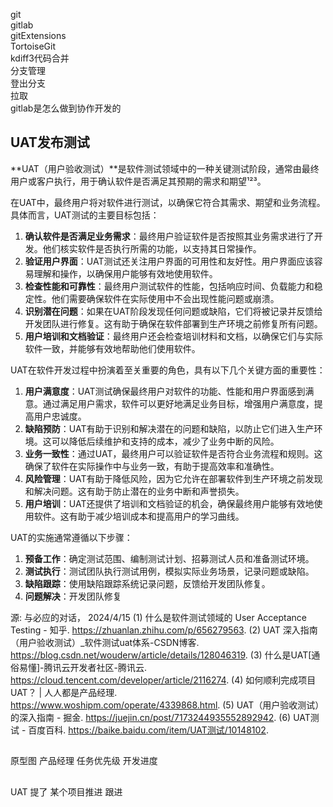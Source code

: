 git  
gitlab  
gitExtensions  
TortoiseGit  
kdiff3代码合并  
分支管理   
登出分支  
拉取  
gitlab是怎么做到协作开发的  


## UAT发布测试
**UAT（用户验收测试）**是软件测试领域中的一种关键测试阶段，通常由最终用户或客户执行，用于确认软件是否满足其预期的需求和期望¹²³。

在UAT中，最终用户将对软件进行测试，以确保它符合其需求、期望和业务流程。具体而言，UAT测试的主要目标包括：

1. **确认软件是否满足业务需求**：最终用户验证软件是否按照其业务需求进行了开发。他们核实软件是否执行所需的功能，以支持其日常操作。
2. **验证用户界面**：UAT测试还关注用户界面的可用性和友好性。用户界面应该容易理解和操作，以确保用户能够有效地使用软件。
3. **检查性能和可靠性**：最终用户测试软件的性能，包括响应时间、负载能力和稳定性。他们需要确保软件在实际使用中不会出现性能问题或崩溃。
4. **识别潜在问题**：如果在UAT阶段发现任何问题或缺陷，它们将被记录并反馈给开发团队进行修复。这有助于确保在软件部署到生产环境之前修复所有问题。
5. **用户培训和文档验证**：最终用户还会检查培训材料和文档，以确保它们与实际软件一致，并能够有效地帮助他们使用软件。

UAT在软件开发过程中扮演着至关重要的角色，具有以下几个关键方面的重要性：

1. **用户满意度**：UAT测试确保最终用户对软件的功能、性能和用户界面感到满意。通过满足用户需求，软件可以更好地满足业务目标，增强用户满意度，提高用户忠诚度。
2. **缺陷预防**：UAT有助于识别和解决潜在的问题和缺陷，以防止它们进入生产环境。这可以降低后续维护和支持的成本，减少了业务中断的风险。
3. **业务一致性**：通过UAT，最终用户可以验证软件是否符合业务流程和规则。这确保了软件在实际操作中与业务一致，有助于提高效率和准确性。
4. **风险管理**：UAT有助于降低风险，因为它允许在部署软件到生产环境之前发现和解决问题。这有助于防止潜在的业务中断和声誉损失。
5. **用户培训**：UAT还提供了培训和文档验证的机会，确保最终用户能够有效地使用软件。这有助于减少培训成本和提高用户的学习曲线。

UAT的实施通常遵循以下步骤：

1. **预备工作**：确定测试范围、编制测试计划、招募测试人员和准备测试环境。
2. **测试执行**：测试团队执行测试用例，模拟实际业务场景，记录问题或缺陷。
3. **缺陷跟踪**：使用缺陷跟踪系统记录问题，反馈给开发团队修复。
4. **问题解决**：开发团队修复

源: 与必应的对话， 2024/4/15
(1) 什么是软件测试领域的 User Acceptance Testing - 知乎. https://zhuanlan.zhihu.com/p/656279563.
(2) UAT 深入指南（用户验收测试）_软件测试uat体系-CSDN博客. https://blog.csdn.net/wouderw/article/details/128046319.
(3) 什么是UAT[通俗易懂]-腾讯云开发者社区-腾讯云. https://cloud.tencent.com/developer/article/2116274.
(4) 如何顺利完成项目UAT？ | 人人都是产品经理. https://www.woshipm.com/operate/4339868.html.
(5) UAT（用户验收测试）的深入指南 - 掘金. https://juejin.cn/post/7173244935552892942.
(6) UAT测试 - 百度百科. https://baike.baidu.com/item/UAT测试/10148102.


## 
原型图 产品经理 任务优先级 开发进度


## 
UAT  提了 某个项目推进 跟进
